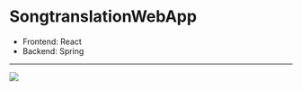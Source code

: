 # SongtranslationWebApp


* Frontend: React
* Backend: Spring

---
![](https://img.shields.io/tokei/lines/github/cppshizoidS/SongtranslationWebApp)
